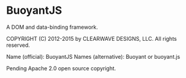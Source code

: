 BuoyantJS
=======

A DOM and data-binding framework.




COPYRIGHT (C) 2012-2015 by CLEARWAVE DESIGNS, LLC.  All rights reserved.

Name (official): BuoyantJS
Names (alternative): Buoyant or buoyant.js

Pending Apache 2.0 open source copyright.
